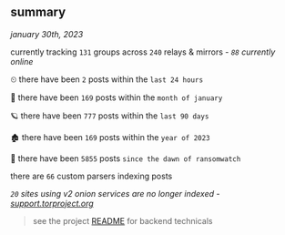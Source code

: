 
## summary
_january 30th, 2023_

currently tracking `131` groups across `240` relays & mirrors - _`88` currently online_

⏲ there have been `2` posts within the `last 24 hours`

🦈 there have been `169` posts within the `month of january`

🪐 there have been `777` posts within the `last 90 days`

🏚 there have been `169` posts within the `year of 2023`

🦕 there have been `5855` posts `since the dawn of ransomwatch`

there are `66` custom parsers indexing posts

_`20` sites using v2 onion services are no longer indexed - [support.torproject.org](https://support.torproject.org/onionservices/v2-deprecation/)_

> see the project [README](https://github.com/joshhighet/ransomwatch#ransomwatch--) for backend technicals
